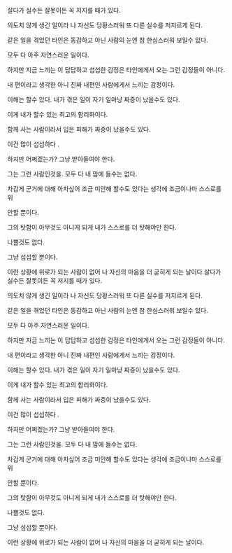 살다가 실수든 잘못이든 꼭 저지를 때가 있다.



의도치 않게 생긴 일이라 나 자신도 당황스러워 또 다른 실수를 저지르게 된다.



같은 일을 겪었던 타인은 동감하고 아닌 사람의 눈엔 참 한심스러워 보일수 있다.



모두 다 아주 자연스러운 일이다. 



하지만 지금 느끼는 이 답답하고 섭섭한 감정은 타인에게서 오는 그런 감정들이 아니다. 



내 편이라고 생각한 아니 진짜 내편인 사람에게서 느끼는 감정이다.



이해는 할수 있다. 내가 겪은 일이 자기 일마냥 짜증이 났을수도 있다.



이게 내가 할수 있는 최고의 합리화이다. 



함께 사는 사람이라서 입은 피해가 짜증이 났을수도 있다. 



이건 많이 섭섭하다 .



하지만 어쩌겠는가? 그냥 받아들여야 한다.



그는 그런 사람인것을. 모두 다 내 맘에 들수는 없다.



차갑게 군거에 대해 아차싶어 조금 미안해 할수도 있다는 생각에 조금이나마 스스로를 위



안할 뿐이다.



그의 탓함이 아무것도 아니게 되게 내가 스스로를 더 탓해야만 한다.



나쁠것도 없다. 



그냥 섭섭할 뿐이다.



이런 상황에 위로가 되는 사람이 없어 나 자신의 마음을 더 굳히게 되는 날이다.살다가 실수든 잘못이든 꼭 저지를 때가 있다.



의도치 않게 생긴 일이라 나 자신도 당황스러워 또 다른 실수를 저지르게 된다.



같은 일을 겪었던 타인은 동감하고 아닌 사람의 눈엔 참 한심스러워 보일수 있다.



모두 다 아주 자연스러운 일이다. 



하지만 지금 느끼는 이 답답하고 섭섭한 감정은 타인에게서 오는 그런 감정들이 아니다. 



내 편이라고 생각한 아니 진짜 내편인 사람에게서 느끼는 감정이다.



이해는 할수 있다. 내가 겪은 일이 자기 일마냥 짜증이 났을수도 있다.



이게 내가 할수 있는 최고의 합리화이다. 



함께 사는 사람이라서 입은 피해가 짜증이 났을수도 있다. 



이건 많이 섭섭하다 .



하지만 어쩌겠는가? 그냥 받아들여야 한다.



그는 그런 사람인것을. 모두 다 내 맘에 들수는 없다.



차갑게 군거에 대해 아차싶어 조금 미안해 할수도 있다는 생각에 조금이나마 스스로를 위



안할 뿐이다.



그의 탓함이 아무것도 아니게 되게 내가 스스로를 더 탓해야만 한다.



나쁠것도 없다. 



그냥 섭섭할 뿐이다.



이런 상황에 위로가 되는 사람이 없어 나 자신의 마음을 더 굳히게 되는 날이다.
